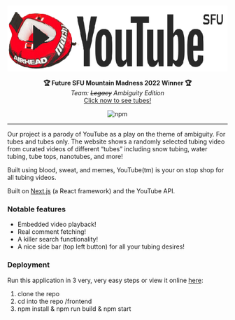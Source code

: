 <p align="center">
  <img src="./frontend/public/youtube.png" alt="Legacy Edition" height="150" />
</p>
<p align="center">
  <strong>🏆 Future SFU Mountain Madness 2022 Winner 🏆</strong></br>
  <em>Team:  <s>Legacy</s> Ambiguity Edition</em></br>
  <a href="https://youtube-drab.vercel.app/" target="_blank">Click now to see tubes!</a>
</p>
<p align="center">
<img alt="npm" src="https://img.shields.io/npm/v/npm" />
</p>

---

Our project is a parody of YouTube as a play on the theme of ambiguity. For tubes and tubes only. The website shows a randomly selected tubing video from curated videos of different “tubes” including snow tubing, water tubing, tube tops, nanotubes, and more!

Built using blood, sweat, and memes, YouTube(tm) is your on stop shop for all tubing videos.

Built on [Next.js](https://nextjs.org/) (a React framework) and the YouTube API.

### Notable features

- Embedded video playback!
- Real comment fetching!
- A killer search functionality!
- A nice side bar (top left button) for all your tubing desires!

### Deployment

Run this application in 3 very, very easy steps or view it online [here](https://youtube-drab.vercel.app/):

1.  clone the repo
2.  cd into the repo /frontend
3.  npm install & npm run build & npm start
